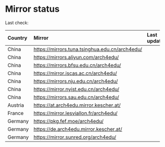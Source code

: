 <script src="./time.js"></script>
# Mirror status
Last check: <script type="text/javascript">localize(1699085987.9421663);</script>

|Country|Mirror|Last update|
|:------|:-----|:----------|
|China|https://mirrors.tuna.tsinghua.edu.cn/arch4edu/|<script type="text/javascript">localize(1699079458);</script>|
|China|https://mirrors.aliyun.com/arch4edu/|<script type="text/javascript">localize(1699036332);</script>|
|China|https://mirrors.bfsu.edu.cn/arch4edu/|<script type="text/javascript">localize(1699036332);</script>|
|China|https://mirror.iscas.ac.cn/arch4edu/|<script type="text/javascript">localize(1699036332);</script>|
|China|https://mirrors.nju.edu.cn/arch4edu/|<script type="text/javascript">localize(1699036332);</script>|
|China|https://mirror.nyist.edu.cn/arch4edu/|<script type="text/javascript">localize(1699036332);</script>|
|China|https://mirrors.sau.edu.cn/arch4edu/|<script type="text/javascript">localize(1699036332);</script>|
|Austria|https://at.arch4edu.mirror.kescher.at/|<script type="text/javascript">localize(1699079458);</script>|
|France|https://mirror.lesviallon.fr/arch4edu/|<script type="text/javascript">localize(1699036332);</script>|
|Germany|https://pkg.fef.moe/arch4edu/|<script type="text/javascript">localize(1699079458);</script>|
|Germany|https://de.arch4edu.mirror.kescher.at/|<script type="text/javascript">localize(1699079458);</script>|
|Germany|https://mirror.sunred.org/arch4edu/|<script type="text/javascript">localize(1699079458);</script>|

<script src="./tablefilter/tablefilter.js"></script>
<script src="./table.js"></script>